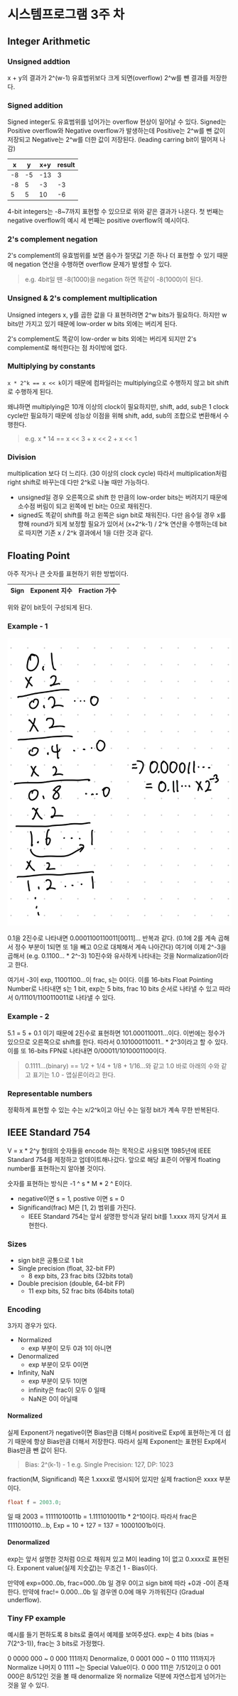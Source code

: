 # 시스템프로그램 3주 차

## Integer Arithmetic

### Unsigned addtion

x + y의 결과가 2^(w-1) 유효범위보다 크게 되면(overflow) 2^w를 뺀 결과를 저장한다.

### Signed addition

Signed integer도 유효범위를 넘어가는 overflow 현상이 일어날 수 있다. Signed는 Positive overflow와 Negative overflow가 발생하는데 Positive는 2^w를 뺀 값이 저장되고 Negative는 2^w를 더한 값이 저장된다. (leading carring bit이 떨어져 나감)

|x|y|x+y|result|
|-|-|-|-|
|-8|-5|-13|3|
|-8|5|-3|-3|
|5|5|10|-6|

4-bit integers는 -8~7까지 표현할 수 있으므로 위와 같은 결과가 나온다. 첫 번째는 negative overflow의 예시 세 번째는 positive overflow의 예시이다.

### 2's complement negation

2's complement의 유효범위를 보면 음수가 절댓값 기준 하나 더 표현할 수 있기 때문에 negation 연산을 수행하면 overflow 문제가 발생할 수 있다.

> e.g. 4bit일 땐 -8(1000)을 negation 하면 똑같이 -8(1000)이 된다.

### Unsigned & 2's complement multiplication

Unsigned integers  x, y를 곱한 값을 다 표현하려면 2^w bits가 필요하다. 하지만 w bits만 가지고 있기 때문에 low-order w bits 외에는 버리게 된다.

2's complement도 똑같이 low-order w bits 외에는 버리게 되지만 2's complement로 해석한다는 점 차이밖에 없다.

### Multiplying by constants

`x * 2^k == x << k`이기 때문에 컴파일러는 multiplying으로 수행하지 않고 bit shift로 수행하게 된다.

왜냐하면 multiplying은 10개 이상의 clock이 필요하지만, shift, add, sub은 1 clock cycle만 필요하기 때문에 성능상 이점을 위해 shift, add, sub의 조합으로 변환해서 수행한다.

> e.g. x * 14 == x << 3 + x << 2 + x << 1

### Division

multiplication 보다 더 느리다. (30 이상의 clock cycle) 따라서 multiplication처럼 right shift로 바꾸는데 다만 2^k로 나눌 때만 가능하다.

- unsigned일 경우 오른쪽으로 shift 한 만큼의 low-order bits는 버려지기 때문에 소수점 버림이 되고 왼쪽에 빈 bit는 0으로 채워진다.
- signed도 똑같이 shift를 하고 왼쪽은 sign bit로 채워진다. 다만 음수일 경우 x를 향해 round가 되게 보정할 필요가 있어서 (x+2^k-1) / 2^k 연산을 수행하는데 bit로 따지면 기존 x / 2^k 결과에서 1을 더한 것과 같다.

## Floating Point

아주 작거나 큰 숫자를 표현하기 위한 방법이다.

|Sign|Exponent 지수|Fraction 가수|
|-|-|-|

위와 같이 bit듯이 구성되게 된다.

### Example - 1

![실수를 2진수로 예제](./imgs/2023-03-15-19-53-38.png)

0.1을 2진수로 나타내면 0.0001100110011[0011]... 반복과 같다. (0.1에 2를 계속 곱해서 정수 부분이 1되면 또 1을 빼고 0으로 대체해서 계속 나아간다) 여기에 이제 2^-3을 곱해서 (e.g. 0.1100... * 2^-3) 10진수와 유사하게 나타내는 것을 Normalization이라고 한다.

여기서 -3이 exp, 11001100...이 frac, s는 0이다. 이를 16-bits Float Pointing Number로 나타내면 s는 1 bit, exp는 5 bits, frac 10 bits 순서로 나타낼 수 있고 따라서 0/11101/1100110011로 나타낼 수 있다.

### Example - 2

5.1 = 5 + 0.1 이기 때문에 2진수로 표현하면 101.000110011...이다. 이번에는 정수가 있으므로 오른쪽으로 shift를 한다. 따라서 0.101000110011.. * 2^3이라고 할 수 있다. 이를 또 16-bits FPN로 나타내면 0/00011/1010001100이다.

> 0.1111...(binary) == 1/2 + 1/4 + 1/8 + 1/16...와 같고 1.0 바로 아래의 수와 같고 표기는 1.0 - 앱실론이라고 한다.

### Representable numbers

정확하게 표현할 수 있는 수는 x/2^k이고 아닌 수는 일정 bit가 계속 무한 반복된다.

## IEEE Standard 754

V = x * 2^y 형태의 숫자들을 encode 하는 목적으로 사용되면 1985년에 IEEE Standard 754를 제정하고 업데이트해나갔다. 앞으로 해당 표준이 어떻게 floating number를 표현하는지 알아볼 것이다.

숫자를 표현하는 방식은 -1 ^ s * M * 2 ^ E이다.

- negative이면 s = 1, postive 이면 s = 0
- Significand(frac) M은 [1, 2) 범위를 가진다.
  - IEEE Standard 754는 앞서 설명한 방식과 달리 bit를 1.xxxx 까지 당겨서 표현한다.
  
### Sizes

- sign bit은 공통으로 1 bit
- Single precision (float, 32-bit FP)
  - 8 exp bits, 23 frac bits (32bits total)
- Double precision (double, 64-bit FP)
  - 11 exp bits, 52 frac bits (64bits total)

### Encoding

3가지 경우가 있다.

- Normalized
  - exp 부분이 모두 0과 1이 아니면
- Denormalized
  - exp 부분이 모두 0이면
- Infinity, NaN
  - exp 부분이 모두 1이면
  - infinity은 frac이 모두 0 일때
  - NaN은 0이 아닐때

#### Normalized

실제 Exponent가 negative이면 Bias만큼 더해서 positive로 Exp에 표현하는게 더 쉽기 때문에 항상 Bias만큼 더해서 저장한다. 따라서 실제 Exponent는 표현된 Exp에서 Bias만큼 뺀 값이 된다.

> Bias: 2^(k-1) - 1
> e.g. Single Precision: 127, DP: 1023

fraction(M, Significand) 쪽은 1.xxxx로 명시되어 있지만 실제 fraction은 xxxx 부분이다.

``` c
float f = 2003.0;
```

일 때 2003 = 11111010011b = 1.1111010011b * 2^10이다. 따라서 frac은 11110100110...b, Exp = 10 + 127 = 137 = 10001001b이다.

#### Denormalized

exp는 앞서 설명한 것처럼 0으로 채워져 있고 M이 leading 1이 없고 0.xxxx로 표현된다. Exponent value(실제 지숫값)는 무조건 1 - Bias이다.

 만약에 exp=000..0b, frac=000..0b 일 경우 0이고 sign bit에 따라 +0과 -0이 존재한다. 만약에 frac!= 0.000...0b 일 경우엔 0.0에 매우 가까워진다 (Gradual underflow).

### Tiny FP example

예시를 들기 편하도록 8 bits로 줄여서 예제를 보여주셨다. exp는 4 bits (bias = 7(2^3-1)), frac는 3 bits로 가정했다.

0 0000 000 ~ 0 000 111까지 Denormalize, 0 0001 000 ~ 0 1110 111까지가 Normalize 나머지 0 1111 ~는 Special Value이다. 0 000 111은 7/512이고 0 001 000은 8/512인 것을 볼 때 denormalize 와 normalize 덕분에 자연스럽게 넘어가는 것을 알 수 있다.
